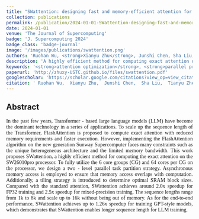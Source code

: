 ```yaml
---
title: "SWattention: designing fast and memory-efficient attention for a new Sunway Supercomputer"
collection: publications
permalink: /publication/2024-01-01-SWattention-designing-fast-and-memory-efficient-attention-for-a-new-Sunway-Supercomputer
date: 2024-01-01
venue: 'The Journal of Supercomputing'
badge: 'J. Supercomputing 2024'
badge_class: 'badge-journal'
image: '/images/publications/swattention.png'
authors: 'Ruohan Wu, <strong>Xianyu Zhu</strong>, Junshi Chen, Sha Liu, Tianyu Zheng, Xin Liu, Hong An'
description: 'A highly efficient method for computing exact attention on the SW26010pro processor with two-level parallel task partition strategy.'
keywords: '<strong>attention optimization</strong>, <strong>parallel programs</strong>, <strong>Sunway architecture</strong>, <strong>FlashAttention</strong>'
paperurl: 'http://zhuxy-USTC.github.io/files/swattention.pdf'
googlescholar: 'https://scholar.google.com/citations?view_op=view_citation&hl=en&user=k2ajuuEAAAAJ&citation_for_view=k2ajuuEAAAAJ:qjMakFHDy7sC'
citation: ' Ruohan Wu,  Xianyu Zhu,  Junshi Chen,  Sha Liu,  Tianyu Zheng,  Xin Liu,  Hong An, &quot;SWattention: designing fast and memory-efficient attention for a new Sunway Supercomputer.&quot; The Journal of Supercomputing, 2024.'
---
```


## Abstract
<div style="font-family: 'Times New Roman', Times, serif;">
<p style="text-align: justify;">
In the past few years, Transformer - based large language models (LLM) have become the dominant technology in a series of applications. To scale up the sequence length of the Transformer, FlashAttention is proposed to compute exact attention with reduced memory requirements and faster execution. However, implementing the FlashAttention algorithm on the new generation Sunway Supercomputer faces many constraints such as the unique heterogeneous architecture and the limited memory bandwidth.
This work proposes SWattention, a highly efficient method for computing the exact attention on the SW26010pro processor. To fully utilize the 6 core groups (CG) and 64 cores per CG on the processor, we design a two - level parallel task partition strategy. Asynchronous memory access is employed to ensure that memory access overlaps with computation. Additionally, a tiling strategy is introduced to determine optimal SRAM block sizes.
Compared with the standard attention, SWattention achieves around 2.0x speedup for FP32 training and 2.5x speedup for mixed-precision training. The sequence lengths range from 1k to 8k and scale up to 16k without being out of memory. As for the end-to-end performance, SWattention achieves up to 1.26x speedup for training GPT-style models, which demonstrates that SWattention enables longer sequence length for LLM training.
</p>
</div>